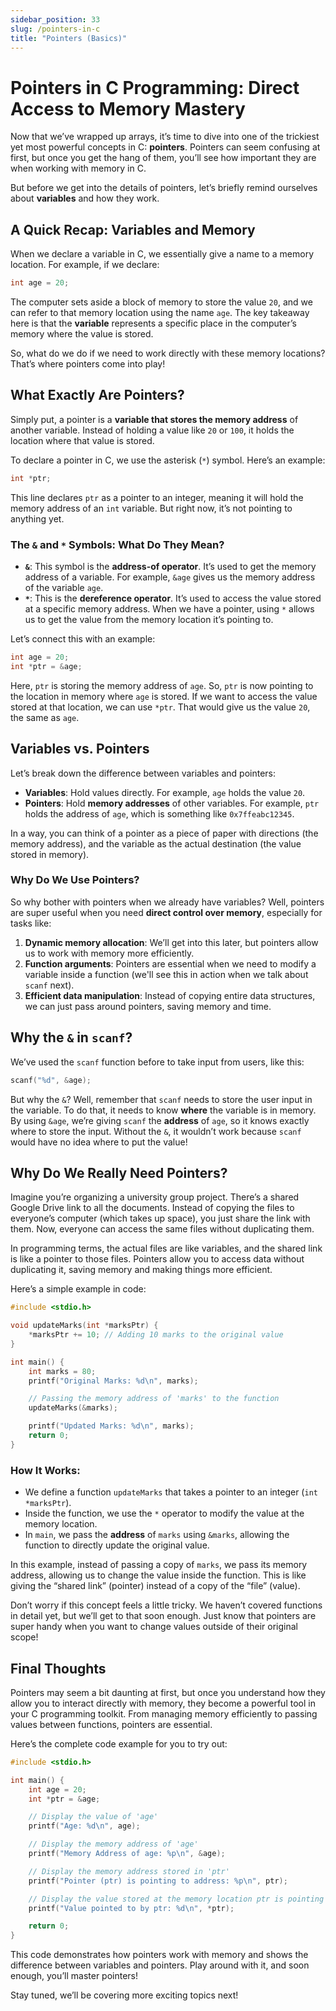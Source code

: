 ```yaml
---
sidebar_position: 33
slug: /pointers-in-c
title: "Pointers (Basics)"
---
```


# Pointers in C Programming: Direct Access to Memory Mastery

Now that we’ve wrapped up arrays, it’s time to dive into one of the trickiest yet most powerful concepts in C: **pointers**. Pointers can seem confusing at first, but once you get the hang of them, you’ll see how important they are when working with memory in C.

But before we get into the details of pointers, let’s briefly remind ourselves about **variables** and how they work.

## A Quick Recap: Variables and Memory

When we declare a variable in C, we essentially give a name to a memory location. For example, if we declare:

```c
int age = 20;
```

The computer sets aside a block of memory to store the value `20`, and we can refer to that memory location using the name `age`. The key takeaway here is that the **variable** represents a specific place in the computer’s memory where the value is stored.

So, what do we do if we need to work directly with these memory locations? That’s where pointers come into play!

## What Exactly Are Pointers?

Simply put, a pointer is a **variable that stores the memory address** of another variable. Instead of holding a value like `20` or `100`, it holds the location where that value is stored.

To declare a pointer in C, we use the asterisk (`*`) symbol. Here’s an example:

```c
int *ptr;
```

This line declares `ptr` as a pointer to an integer, meaning it will hold the memory address of an `int` variable. But right now, it’s not pointing to anything yet.

### The `&` and `*` Symbols: What Do They Mean?

- **`&`**: This symbol is the **address-of operator**. It’s used to get the memory address of a variable. For example, `&age` gives us the memory address of the variable `age`.
- **`*`**: This is the **dereference operator**. It’s used to access the value stored at a specific memory address. When we have a pointer, using `*` allows us to get the value from the memory location it’s pointing to.

Let’s connect this with an example:

```c
int age = 20;
int *ptr = &age;
```

Here, `ptr` is storing the memory address of `age`. So, `ptr` is now pointing to the location in memory where `age` is stored. If we want to access the value stored at that location, we can use `*ptr`. That would give us the value `20`, the same as `age`.

## Variables vs. Pointers

Let’s break down the difference between variables and pointers:

- **Variables**: Hold values directly. For example, `age` holds the value `20`.
- **Pointers**: Hold **memory addresses** of other variables. For example, `ptr` holds the address of `age`, which is something like `0x7ffeabc12345`.

In a way, you can think of a pointer as a piece of paper with directions (the memory address), and the variable as the actual destination (the value stored in memory).

### Why Do We Use Pointers?

So why bother with pointers when we already have variables? Well, pointers are super useful when you need **direct control over memory**, especially for tasks like:

1. **Dynamic memory allocation**: We’ll get into this later, but pointers allow us to work with memory more efficiently.
2. **Function arguments**: Pointers are essential when we need to modify a variable inside a function (we'll see this in action when we talk about `scanf` next).
3. **Efficient data manipulation**: Instead of copying entire data structures, we can just pass around pointers, saving memory and time.

## Why the `&` in `scanf`?

We’ve used the `scanf` function before to take input from users, like this:

```c
scanf("%d", &age);
```

But why the `&`? Well, remember that `scanf` needs to store the user input in the variable. To do that, it needs to know **where** the variable is in memory. By using `&age`, we’re giving `scanf` the **address** of `age`, so it knows exactly where to store the input. Without the `&`, it wouldn’t work because `scanf` would have no idea where to put the value!

## Why Do We Really Need Pointers?

Imagine you’re organizing a university group project. There’s a shared Google Drive link to all the documents. Instead of copying the files to everyone’s computer (which takes up space), you just share the link with them. Now, everyone can access the same files without duplicating them.

In programming terms, the actual files are like variables, and the shared link is like a pointer to those files. Pointers allow you to access data without duplicating it, saving memory and making things more efficient.

Here’s a simple example in code:

```c
#include <stdio.h>

void updateMarks(int *marksPtr) {
    *marksPtr += 10; // Adding 10 marks to the original value
}

int main() {
    int marks = 80;
    printf("Original Marks: %d\n", marks);

    // Passing the memory address of 'marks' to the function
    updateMarks(&marks);

    printf("Updated Marks: %d\n", marks);
    return 0;
}
```

### How It Works:

- We define a function `updateMarks` that takes a pointer to an integer (`int *marksPtr`).
- Inside the function, we use the `*` operator to modify the value at the memory location.
- In `main`, we pass the **address** of `marks` using `&marks`, allowing the function to directly update the original value.

In this example, instead of passing a copy of `marks`, we pass its memory address, allowing us to change the value inside the function. This is like giving the “shared link” (pointer) instead of a copy of the “file” (value).

Don’t worry if this concept feels a little tricky. We haven’t covered functions in detail yet, but we’ll get to that soon enough. Just know that pointers are super handy when you want to change values outside of their original scope!

## Final Thoughts

Pointers may seem a bit daunting at first, but once you understand how they allow you to interact directly with memory, they become a powerful tool in your C programming toolkit. From managing memory efficiently to passing values between functions, pointers are essential.

Here’s the complete code example for you to try out:

```c
#include <stdio.h>

int main() {
    int age = 20;
    int *ptr = &age;

    // Display the value of 'age'
    printf("Age: %d\n", age);

    // Display the memory address of 'age'
    printf("Memory Address of age: %p\n", &age);

    // Display the memory address stored in 'ptr'
    printf("Pointer (ptr) is pointing to address: %p\n", ptr);

    // Display the value stored at the memory location ptr is pointing to
    printf("Value pointed to by ptr: %d\n", *ptr);

    return 0;
}
```

This code demonstrates how pointers work with memory and shows the difference between variables and pointers. Play around with it, and soon enough, you’ll master pointers!

Stay tuned, we’ll be covering more exciting topics next!
